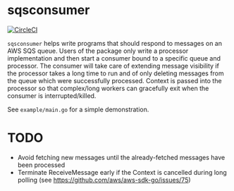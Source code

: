 # sqsconsumer

[![CircleCI](https://circleci.com/gh/Wattpad/sqsconsumer.svg?style=svg)](https://circleci.com/gh/Wattpad/sqsconsumer)

`sqsconsumer` helps write programs that should respond to messages on an AWS SQS queue. Users of the package only write a processor implementation and then start a consumer bound to a specific queue and processor. The consumer will take care of extending message visibility if the processor takes a long time to run and of only deleting messages from the queue which were successfully processed. Context is passed into the processor so that complex/long workers can gracefully exit when the consumer is interrupted/killed.

See `example/main.go` for a simple demonstration.

# TODO

- Avoid fetching new messages until the already-fetched messages have been processed
- Terminate ReceiveMessage early if the Context is cancelled during long polling (see https://github.com/aws/aws-sdk-go/issues/75)
